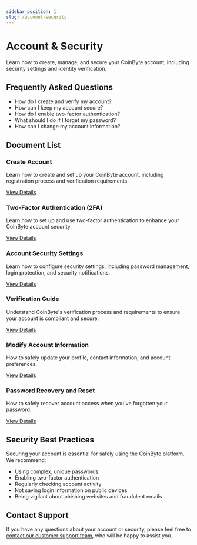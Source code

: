 ```yaml
---
sidebar_position: 1
slug: /account-security
---
```


# Account & Security

Learn how to create, manage, and secure your CoinByte account, including security settings and identity verification.

## Frequently Asked Questions

- How do I create and verify my account?
- How can I keep my account secure?
- How do I enable two-factor authentication?
- What should I do if I forget my password?
- How can I change my account information?

## Document List

<div className="row category-list">
    <div className="col col--4 margin-bottom--lg">
        <div className="card">
            <div className="card__body">
                <h3>Create Account</h3>
                <p>Learn how to create and set up your CoinByte account, including registration process and verification requirements.</p>
            </div>
            <div className="card__footer">
                <a className="button button--primary button--block" href="/helpcenter/docs/account-security/create-account">View Details</a>
            </div>
        </div>
    </div>
    <div className="col col--4 margin-bottom--lg">
        <div className="card">
            <div className="card__body">
                <h3>Two-Factor Authentication (2FA)</h3>
                <p>Learn how to set up and use two-factor authentication to enhance your CoinByte account security.</p>
            </div>
            <div className="card__footer">
                <a className="button button--primary button--block" href="/helpcenter/docs/account-security/two-factor-authentication">View Details</a>
            </div>
        </div>
    </div>
    <div className="col col--4 margin-bottom--lg">
        <div className="card">
            <div className="card__body">
                <h3>Account Security Settings</h3>
                <p>Learn how to configure security settings, including password management, login protection, and security notifications.</p>
            </div>
            <div className="card__footer">
                <a className="button button--primary button--block" href="#">View Details</a>
            </div>
        </div>
    </div>
    <div className="col col--4 margin-bottom--lg">
        <div className="card">
            <div className="card__body">
                <h3>Verification Guide</h3>
                <p>Understand CoinByte's verification process and requirements to ensure your account is compliant and secure.</p>
            </div>
            <div className="card__footer">
                <a className="button button--primary button--block" href="#">View Details</a>
            </div>
        </div>
    </div>
    <div className="col col--4 margin-bottom--lg">
        <div className="card">
            <div className="card__body">
                <h3>Modify Account Information</h3>
                <p>How to safely update your profile, contact information, and account preferences.</p>
            </div>
            <div className="card__footer">
                <a className="button button--primary button--block" href="#">View Details</a>
            </div>
        </div>
    </div>
    <div className="col col--4 margin-bottom--lg">
        <div className="card">
            <div className="card__body">
                <h3>Password Recovery and Reset</h3>
                <p>How to safely recover account access when you've forgotten your password.</p>
            </div>
            <div className="card__footer">
                <a className="button button--primary button--block" href="#">View Details</a>
            </div>
        </div>
    </div>
</div>

## Security Best Practices

Securing your account is essential for safely using the CoinByte platform. We recommend:

- Using complex, unique passwords
- Enabling two-factor authentication
- Regularly checking account activity
- Not saving login information on public devices
- Being vigilant about phishing websites and fraudulent emails

## Contact Support

If you have any questions about your account or security, please feel free to [contact our customer support team](https://support.coinbyte.com), who will be happy to assist you. 